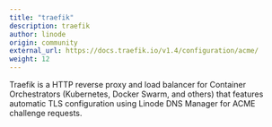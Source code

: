 ```yaml
---
title: "traefik"
description: traefik
author: linode
origin: community
external_url: https://docs.traefik.io/v1.4/configuration/acme/ 
weight: 12
---
```


Traefik is a HTTP reverse proxy and load balancer for Container Orchestrators (Kubernetes, Docker Swarm, and others) that features automatic TLS configuration using Linode DNS Manager for ACME challenge requests.
